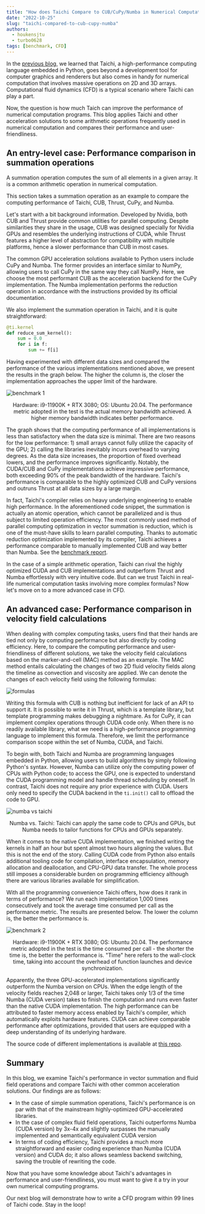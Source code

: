 ```yaml
---
title: "How does Taichi Compare to CUB/CuPy/Numba in Numerical Computation?"
date: "2022-10-25"
slug: "taichi-compared-to-cub-cupy-numba"
authors:
  - houkensjtu
  - turbo0628
tags: [benchmark, CFD]
---
```


In the [previous blog](https://docs.taichi-lang.org/blog/can-taichi-play-a-part-in-cfd), we learned that Taichi, a high-performance computing language embedded in Python, goes beyond a development tool for computer graphics and renderers but also comes in handy for numerical computation that involves massive operations on 2D and 3D arrays. Computational fluid dynamics (CFD) is a typical scenario where Taichi can play a part. 

Now, the question is how much Taich can improve the performance of numerical computation programs. This blog applies Taichi and other acceleration solutions to some arithmetic operations frequently used in numerical computation and compares their performance and user-friendliness.

## An entry-level case: Performance comparison in summation operations

A summation operation computes the sum of all elements in a given array. It is a common arithmetic operation in numerical computation.

This section takes a summation operation as an example to compare the computing performance of Taichi, CUB, Thrust, CuPy, and Numba.

Let's start with a bit background information. Developed by Nvidia, both CUB and Thrust provide common utilities for parallel computing. Despite similarities they share in the usage, CUB was designed specially for Nvidia GPUs and resembles the underlying instructions of CUDA, while Thrust features a higher level of abstraction for compatibility with multiple platforms, hence a slower performance than CUB in most cases.

The common GPU acceleration solutions available to Python users include CuPy and Numba. The former provides an interface similar to NumPy, allowing users to call CuPy in the same way they call NumPy. Here, we choose the most performant CUB as the acceleration backend for the CuPy implementation. The Numba implementation performs the reduction operation in accordance with the instructions provided by its official documentation.

We also implement the summation operation in Taichi, and it is quite straightforward:

```python
@ti.kernel
def reduce_sum_kernel():
    sum = 0.0
    for i in f:
        sum += f[i]
```

Having experimented with different data sizes and compared the performance of the various implementations mentioned above, we present the results in the graph below. The higher the column is, the closer the implementation approaches the upper limit of the hardware. 

![benchmark 1](./pics/benchmark1.png)
<center>Hardware: i9-11900K + RTX 3080; OS: Ubuntu 20.04. The performance metric adopted in the test is the actual memory bandwidth achieved. A higher memory bandwidth indicates better performance.</center>

The graph shows that the computing performance of all implementations is less than satisfactory when the data size is minimal. There are two reasons for the low performance: 1) small arrays cannot fully utilize the capacity of the GPU; 2) calling the libraries inevitably incurs overhead to varying degrees. As the data size increases, the proportion of fixed overhead lowers, and the performance improves significantly. Notably, the CUDA/CUB and CuPy implementations achieve impressive performance, both exceeding 90% of the peak bandwidth of the hardware. Taichi's performance is comparable to the highly optimized CUB and CuPy versions and outruns Thrust at all data sizes by a large margin.

In fact, Taichi's compiler relies on heavy underlying engineering to enable high performance. In the aforementioned code snippet, the summation is actually an atomic operation, which cannot be parallelized and is thus subject to limited operation efficiency. The most commonly used method of parallel computing optimization in vector summation is reduction, which is one of the must-have skills to learn parallel computing. Thanks to automatic reduction optimization implemented by its compiler, Taichi achieves a performance comparable to manually implemented CUB and way better than Numba. See the [benchmark report](https://github.com/taichi-dev/taichi_benchmark). 

In the case of a simple arithmetic operation, Taichi can rival the highly optimized CUDA and CUB implementations and outperform Thrust and Numba effortlessly with very intuitive code. But can we trust Taichi in real-life numerical computation tasks involving more complex formulas? Now let's move on to a more advanced case in CFD. 

## An advanced case: Performance comparison in velocity field calculations

When dealing with complex computing tasks, users find that their hands are tied not only by computing performance but also directly by coding efficiency. Here, to compare the computing performance and user-friendliness of different solutions, we take the velocity field calculations based on the marker-and-cell (MAC) method as an example. The MAC method entails calculating the changes of two 2D fluid velocity fields along the timeline as convection and viscosity are applied. We can denote the changes of each velocity field using the following formulas:

![formulas](./pics/formulas.png)

Writing this formula with CUB is nothing but inefficient for lack of an API to support it. It is possible to write it in Thrust, which is a template library, but template programming makes debugging a nightmare. As for CuPy, it can implement complex operations through CUDA code only. When there is no readily available library, what we need is a high-performance programming language to implement this formula. Therefore, we limit the performance comparison scope within the set of Numba, CUDA, and Taichi.

To begin with, both Taichi and Numba are programming languages embedded in Python, allowing users to build algorithms by simply following Python's syntax. However, Numba can utilize only the computing power of CPUs with Python code; to access the GPU, one is expected to understand the CUDA programming model and handle thread scheduling by oneself. In contrast, Taichi does not require any prior experience with CUDA. Users only need to specify the CUDA backend in the `ti.init()` call to offload the code to GPU.

![numba vs taichi](./pics/Numba_vs_Taichi.png)
<center>Numba vs. Taichi: Taichi can apply the same code to CPUs and GPUs, but Numba needs to tailor functions for CPUs and GPUs separately.</center>

When it comes to the native CUDA implementation, we finished writing the kernels in half an hour but spent almost two hours aligning the values. But this is not the end of the story. Calling CUDA code from Python also entails additional tooling code for compilation, interface encapsulation, memory allocation and deallocation, and CPU-GPU data transfer. The whole process still imposes a considerable burden on programming efficiency although there are various libraries available for simplification. 

With all the programming convenience Taichi offers, how does it rank in terms of performance? We run each implementation 1,000 times consecutively and took the average time consumed per call as the performance metric. The results are presented below. The lower the column is, the better the performance is.

![benchmark 2](./pics/benchmark2.png)

<center>Hardware: i9-11900K + RTX 3080; OS: Ubuntu 20.04. The performance metric adopted in the test is the time consumed per call - the shorter the time is, the better the performance is. "Time" here refers to the wall-clock time, taking into account the overhead of function launches and device synchronization.</center>

Apparently, the three GPU-accelerated implementations significantly outperform the Numba version on CPUs. When the edge length of the velocity fields reaches 2,048 or larger, Taichi takes only 1/3 of the time Numba (CUDA version) takes to finish the computation and runs even faster than the native CUDA implementation. The high performance can be attributed to faster memory access enabled by Taichi's compiler, which automatically exploits hardware features. CUDA can achieve comparable performance after optimizations, provided that users are equipped with a deep understanding of its underlying hardware.

The source code of different implementations is available at [this repo](https://github.com/houkensjtu/MAC-taichi/tree/main/benchmark).

## Summary

In this blog, we examine Taichi's performance in vector summation and fluid field operations and compare Taichi with other common acceleration solutions. Our findings are as follows:

- In the case of simple summation operations, Taichi's performance is on par with that of the mainstream highly-optimized GPU-accelerated libraries. 
- In the case of complex fluid field operations, Taichi outperforms Numba (CUDA version) by 3x-4x and slightly surpasses the manually implemented and semantically equivalent CUDA version
- In terms of coding efficiency, Taichi provides a much more straightforward and easier coding experience than Numba (CUDA version) and CUDA do; it also allows seamless backend switching, saving the trouble of rewriting the code.

Now that you have some knowledge about Taichi's advantages in performance and user-friendliness, you must want to give it a try in your own numerical computing programs.

Our next blog will demonstrate how to write a CFD program within 99 lines of Taichi code. Stay in the loop!